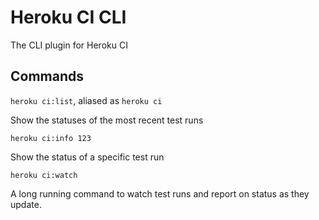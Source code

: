 # Heroku CI CLI

The CLI plugin for Heroku CI

## Commands

`heroku ci:list`, aliased as `heroku ci`

Show the statuses of the most recent test runs

`heroku ci:info 123`

Show the status of a specific test run

`heroku ci:watch`

A long running command to watch test runs and report on status as they update.
